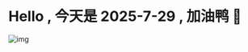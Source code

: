
# Hello , 今天是 2025-7-29 , 加油鸭 🤭

![img](https://v1.jinrishici.com/all.svg?font-size=18&spacing=4)

